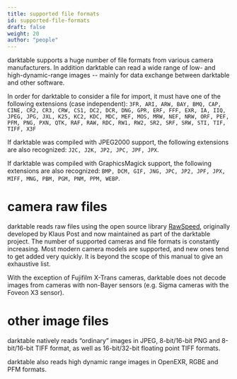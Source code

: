 ```yaml
---
title: supported file formats
id: supported-file-formats
draft: false
weight: 20
author: "people"
---
```


darktable supports a huge number of file formats from various camera manufacturers. In addition darktable can read a wide range of low- and high-dynamic-range images -- mainly for data exchange between darktable and other software.

In order for darktable to consider a file for import, it must have one of the following extensions (case independent): `3FR, ARI, ARW, BAY, BMQ, CAP, CINE, CR2, CR3, CRW, CS1, DC2, DCR, DNG, GPR, ERF, FFF, EXR, IA, IIQ, JPEG, JPG, JXL, K25, KC2, KDC, MDC, MEF, MOS, MRW, NEF, NRW, ORF, PEF, PFM, PNG, PXN, QTK, RAF, RAW, RDC, RW1, RW2, SR2, SRF, SRW, STI, TIF, TIFF, X3F`

If darktable was compiled with JPEG2000 support, the following extensions are also recognized: `J2C, J2K, JP2, JPC, JPF, JPX`.

If darktable was compiled with GraphicsMagick support, the following extensions are also recognized: `BMP, DCM, GIF, JNG, JPC, JP2, JPF, JPX, MIFF, MNG, PBM, PGM, PNM, PPM, WEBP`.

# camera raw files

darktable reads raw files using the open source library [RawSpeed](https://github.com/darktable-org/rawspeed), originally developed by Klaus Post and now maintained as part of the darktable project. The number of supported cameras and file formats is constantly increasing. Most modern camera models are supported, and new ones tend to get added very quickly. It is beyond the scope of this manual to give an exhaustive list.

With the exception of Fujifilm X-Trans cameras, darktable does not decode images from cameras with non-Bayer sensors (e.g. Sigma cameras with the Foveon X3 sensor).

# other image files

darktable natively reads “ordinary” images in JPEG, 8-bit/16-bit PNG and 8-bit/16-bit TIFF format, as well as 16-bit/32-bit floating point TIFF formats.

darktable also reads high dynamic range images in OpenEXR, RGBE and PFM formats.
